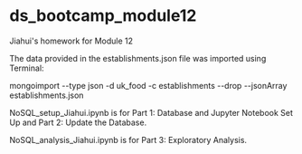# ds_bootcamp_module12
Jiahui's homework for Module 12

The data provided in the establishments.json file was imported using Terminal:

mongoimport --type json -d uk_food -c establishments --drop --jsonArray establishments.json

NoSQL_setup_Jiahui.ipynb is for Part 1: Database and Jupyter Notebook Set Up and Part 2: Update the Database.

NoSQL_analysis_Jiahui.ipynb is for Part 3: Exploratory Analysis.
